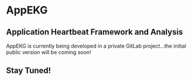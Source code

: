 # AppEKG
## Application Heartbeat Framework and Analysis

AppEKG is currently being developed in a private GitLab project...the initial public version will be coming soon!

## Stay Tuned!
